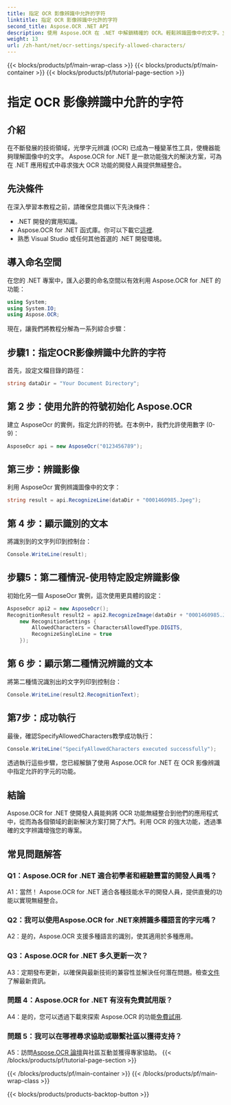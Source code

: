 ```yaml
---
title: 指定 OCR 影像辨識中允許的字符
linktitle: 指定 OCR 影像辨識中允許的字符
second_title: Aspose.OCR .NET API
description: 使用 Aspose.OCR 在 .NET 中解鎖精確的 OCR。輕鬆辨識圖像中的文字。立即下載以獲得變革性的開發體驗。
weight: 13
url: /zh-hant/net/ocr-settings/specify-allowed-characters/
---
```


{{< blocks/products/pf/main-wrap-class >}}
{{< blocks/products/pf/main-container >}}
{{< blocks/products/pf/tutorial-page-section >}}

# 指定 OCR 影像辨識中允許的字符

## 介紹

在不斷發展的技術領域，光學字元辨識 (OCR) 已成為一種變革性工具，使機器能夠理解圖像中的文字。 Aspose.OCR for .NET 是一款功能強大的解決方案，可為在 .NET 應用程式中尋求強大 OCR 功能的開發人員提供無縫整合。

## 先決條件

在深入學習本教程之前，請確保您具備以下先決條件：

- .NET 開發的實用知識。
-  Aspose.OCR for .NET 函式庫。你可以下載它[這裡](https://releases.aspose.com/ocr/net/).
- 熟悉 Visual Studio 或任何其他首選的 .NET 開發環境。

## 導入命名空間

在您的 .NET 專案中，匯入必要的命名空間以有效利用 Aspose.OCR for .NET 的功能：

```csharp
using System;
using System.IO;
using Aspose.OCR;
```

現在，讓我們將教程分解為一系列綜合步驟：

## 步驟1：指定OCR影像辨識中允許的字符

首先，設定文檔目錄的路徑：

```csharp
string dataDir = "Your Document Directory";
```

## 第 2 步：使用允許的符號初始化 Aspose.OCR

建立 AsposeOcr 的實例，指定允許的符號。在本例中，我們允許使用數字 (0-9)：

```csharp
AsposeOcr api = new AsposeOcr("0123456789");
```

## 第三步：辨識影像

利用 AsposeOcr 實例辨識圖像中的文字：

```csharp
string result = api.RecognizeLine(dataDir + "0001460985.Jpeg");
```

## 第 4 步：顯示識別的文本

將識別到的文字列印到控制台：

```csharp
Console.WriteLine(result);
```

## 步驟5：第二種情況-使用特定設定辨識影像

初始化另一個 AsposeOcr 實例，這次使用更具體的設定：

```csharp
AsposeOcr api2 = new AsposeOcr();
RecognitionResult result2 = api2.RecognizeImage(dataDir + "0001460985.Jpeg", 
    new RecognitionSettings { 
        AllowedCharacters = CharactersAllowedType.DIGITS,
        RecognizeSingleLine = true
    });
```

## 第 6 步：顯示第二種情況辨識的文本

將第二種情況識別出的文字列印到控制台：

```csharp
Console.WriteLine(result2.RecognitionText);
```

## 第7步：成功執行

最後，確認SpecifyAllowedCharacters教學成功執行：

```csharp
Console.WriteLine("SpecifyAllowedCharacters executed successfully");
```

透過執行這些步驟，您已經解鎖了使用 Aspose.OCR for .NET 在 OCR 影像辨識中指定允許的字元的功能。

## 結論

Aspose.OCR for .NET 使開發人員能夠將 OCR 功能無縫整合到他們的應用程式中，從而為各個領域的創新解決方案打開了大門。利用 OCR 的強大功能，透過準確的文字辨識增強您的專案。

## 常見問題解答

### Q1：Aspose.OCR for .NET 適合初學者和經驗豐富的開發人員嗎？

A1：當然！ Aspose.OCR for .NET 適合各種技能水平的開發人員，提供直覺的功能以實現無縫整合。

### Q2：我可以使用Aspose.OCR for .NET來辨識多種語言的字元嗎？

A2：是的，Aspose.OCR 支援多種語言的識別，使其適用於多種應用。

### Q3：Aspose.OCR for .NET 多久更新一次？

 A3：定期發布更新，以確保與最新技術的兼容性並解決任何潛在問題。檢查[文件](https://reference.aspose.com/ocr/net/)了解最新資訊。

### 問題 4：Aspose.OCR for .NET 有沒有免費試用版？

A4：是的，您可以透過下載來探索 Aspose.OCR 的功能[免費試用](https://releases.aspose.com/).

### 問題 5：我可以在哪裡尋求協助或聯繫社區以獲得支持？

 A5：訪問[Aspose.OCR 論壇](https://forum.aspose.com/c/ocr/16)與社區互動並獲得專家協助。
{{< /blocks/products/pf/tutorial-page-section >}}

{{< /blocks/products/pf/main-container >}}
{{< /blocks/products/pf/main-wrap-class >}}

{{< blocks/products/products-backtop-button >}}
